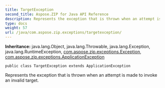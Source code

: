 ```yaml
---
title: TargetException
second_title: Aspose.ZIP for Java API Reference
description: Represents the exception that is thrown when an attempt is made to invoke an invalid target.
type: docs
weight: 57
url: /java/com.aspose.zip.exceptions/targetexception/
---
```


**Inheritance:**
java.lang.Object, java.lang.Throwable, java.lang.Exception, java.lang.RuntimeException, [com.aspose.zip.exceptions.Exception](../../com.aspose.zip.exceptions/exception), [com.aspose.zip.exceptions.ApplicationException](../../com.aspose.zip.exceptions/applicationexception)
```
public class TargetException extends ApplicationException
```

Represents the exception that is thrown when an attempt is made to invoke an invalid target.
